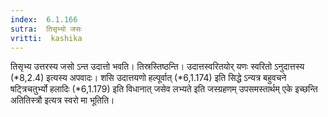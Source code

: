 ```yaml
---
index:  6.1.166
sutra:  तिसृभ्यो जसः
vritti:  kashika 
---
```


तिसृभ्य उत्तरस्य जसो ऽन्त उदात्तो भवति। तिस्रस्तिष्ठन्ति। उदात्तस्वरितयोर् यणः स्वरितो ऽनुदात्तस्य (*8,2.4) इत्यस्य अपवादः। शसि उदात्तयणो हल्पूर्वात् (*6,1.174) इति सिद्धे ऽन्यत्र बहुवचने षट्त्रिचतुर्भ्यो हलादिः (*6,1.179) इति विधानात् जसेव लभ्यते इति जस्ग्रहणम् उपसमस्तार्थम् एके इच्छन्ति अतितिस्त्रौ इत्यत्र स्वरो मा भूतिति।

